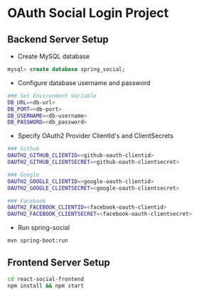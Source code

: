 # OAuth Social Login Project

## Backend Server Setup
* Create MySQL database

```sql
mysql> create database spring_social;
```

* Configure database username and password

```bash
### Set Environment Variable
DB_URL=<db-url>
DB_PORT=<db-port>
DB_USERNAME=<db-username>
DB_PASSWORD=<db_password>
```

* Specify OAuth2 Provider ClientId's and ClientSecrets

```bash
### Github
OAUTH2_GITHUB_CLIENTID=<github-oauth-clientid>
OAUTH2_GITHUB_CLIENTSECRET=<github-oauth-clientsecret>

### Google
OAUTH2_GOOGLE_CLIENTID=<google-oauth-clientid>
OAUTH2_GOOGLE_CLIENTSECRET=<google-oauth-clientsecret>

### Facebook
OAUTH2_FACEBOOK_CLIENTID=<facebook-oauth-clientid>
OAUTH2_FACEBOOK_CLIENTSECRET=<facebook-oauth-clientsecret>
```

* Run spring-social

```bash
mvn spring-boot:run
```

## Frontend Server Setup

```bash
cd react-social-frontend
npm install && npm start
```
